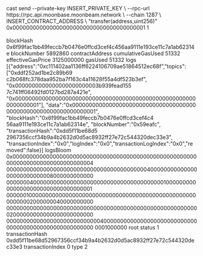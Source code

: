 <div id="termynal" data-termynal>
    <span data-ty="input"><span class="file-path"></span>cast send --private-key INSERT_PRIVATE_KEY \
--rpc-url https://rpc.api.moonbase.moonbeam.network \
--chain 1287 \
INSERT_CONTRACT_ADDRESS \
"transfer(address,uint256)" 0x0000000000000000000000000000000000000001 1</span>
    <br>
    <br>
    <span data-ty>blockHash               0x6f99fac1bb49feccb7b0476e0ffcd3cef4c456aa9111e193ce11c7a1ab62314e</span>
    <span data-ty>blockNumber             5892860</span>
    <span data-ty>contractAddress</span>
    <span data-ty>cumulativeGasUsed       51332</span>
    <span data-ty>effectiveGasPrice       3125000000</span>
    <span data-ty>gasUsed                 51332</span>
    <span data-ty>logs                    [{"address":"0xc111402aa1136ff6224106709ae51864512ec68f","topics":["0xddf252ad1be2c89b69
    c2b068fc378daa952ba7f163c4a11628f55a4df523b3ef",
    "0x0000000000000000000000003b939fead155
    7c741ff06492fd0127bd287a421e",
    "0x0000000000000000000000000000000000000000000000000000000000000001"],
    "data":"0x0000000000000000000000000000000000000
    000000000000000000000000001",
    "blockHash":"0x6f99fac1bb49feccb7b0476e0ffcd3cef4c4
    56aa9111e193ce11c7a1ab62314e",
    "blockNumber":"0x59eafc",
    "transactionHash":"0xdd5f11be68d5
    2967356ccf34b9a4b2632d0d5ac8932ff27e72c544320dec33e3",
    "transactionIndex":"0x0","logIndex":"0x0","transactionLogIndex":"0x0","removed":false}]</span>
    <span data-ty>logsBloom               0x000000000000000000000000000000000000000000000000000000000000000000000000000000004
    00000000000000000000000000000000000000000040000000000000000000000000008000000000000
    00000004000000000000000000000000000000000000000100000000000000000000000000000000001
    00000010000000000000000000000000000000000000000000000000000000002000000040000000000
    00000000000000000000000000000000000000000000000000000000002000000000000000000000000
    00000000000000000000000000004000000000000000000000000000000000000000000000000000000
    0001000000</span>
    <span data-ty>root</span>
    <span data-ty>status                  1</span>
    <span data-ty>transactionHash         0xdd5f11be68d52967356ccf34b9a4b2632d0d5ac8932ff27e72c544320dec33e3</span>
    <span data-ty>transactionIndex        0</span>
    <span data-ty>type                    2</span>
</div>
